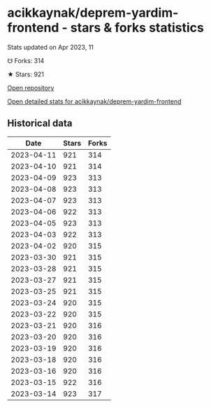 # acikkaynak/deprem-yardim-frontend - stars & forks statistics

Stats updated on Apr 2023, 11

☋ Forks: 314

★ Stars: 921

[Open repository](https://github.com/acikkaynak/deprem-yardim-frontend)

[Open detailed stats for acikkaynak/deprem-yardim-frontend](https://reviewgithub.com/rep/acikkaynak/deprem-yardim-frontend)

## Historical data
| Date | Stars | Forks |
|------|-------|-------|
| 2023-04-11 | 921 | 314 | 
| 2023-04-10 | 921 | 314 | 
| 2023-04-09 | 923 | 313 | 
| 2023-04-08 | 923 | 313 | 
| 2023-04-07 | 923 | 313 | 
| 2023-04-06 | 922 | 313 | 
| 2023-04-05 | 923 | 313 | 
| 2023-04-03 | 922 | 313 | 
| 2023-04-02 | 920 | 315 | 
| 2023-03-30 | 921 | 315 | 
| 2023-03-28 | 921 | 315 | 
| 2023-03-27 | 921 | 315 | 
| 2023-03-25 | 921 | 315 | 
| 2023-03-24 | 920 | 315 | 
| 2023-03-22 | 920 | 315 | 
| 2023-03-21 | 920 | 316 | 
| 2023-03-20 | 920 | 316 | 
| 2023-03-19 | 920 | 316 | 
| 2023-03-18 | 920 | 316 | 
| 2023-03-16 | 920 | 316 | 
| 2023-03-15 | 922 | 316 | 
| 2023-03-14 | 923 | 317 | 

